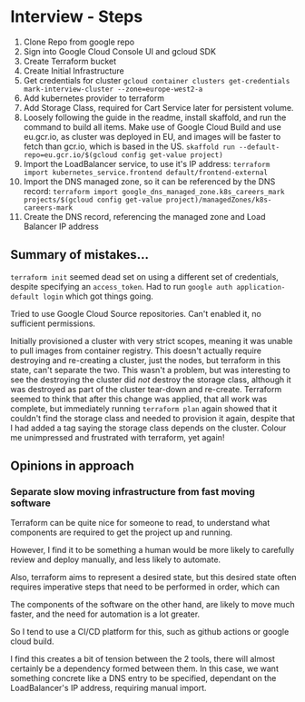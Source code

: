 # Interview - Steps

1. Clone Repo from google repo
1. Sign into Google Cloud Console UI and gcloud SDK
1. Create Terraform bucket
1. Create Initial Infrastructure
1. Get credentials for cluster `gcloud container clusters get-credentials mark-interview-cluster --zone=europe-west2-a`
1. Add kubernetes provider to terraform
1. Add Storage Class, required for Cart Service later for persistent volume.
1. Loosely following the guide in the readme, install skaffold, and run the command to build all items. 
Make use of Google Cloud Build and use eu.gcr.io, as cluster was deployed in EU, and images will be faster to fetch
than gcr.io, which is based in the US. `skaffold run --default-repo=eu.gcr.io/$(gcloud config get-value project)`
1. Import the LoadBalancer service, to use it's IP address:
`terraform import kubernetes_service.frontend default/frontend-external`
1. Import the DNS managed zone, so it can be referenced by the DNS record:
`terraform import google_dns_managed_zone.k8s_careers_mark projects/$(gcloud config get-value project)/managedZones/k8s-careers-mark`
1. Create the DNS record, referencing the managed zone and Load Balancer IP address

## Summary of mistakes...

`terraform init` seemed dead set on using a different set of credentials, despite specifying an `access_token`. 
Had to run `google auth application-default login` which got things going.

Tried to use Google Cloud Source repositories. Can't enabled it, no sufficient permissions.

Initially provisioned a cluster with very strict scopes, meaning it was unable to pull images from container registry.
This doesn't actually require destroying and re-creating a cluster, just the nodes, but terraform in this state, can't
separate the two. This wasn't a problem, but was interesting to see the destroying the cluster did _not_ destroy the
storage class, although it was destroyed as part of the cluster tear-down and re-create.
Terraform seemed to think that after this change was applied, that all work was complete, but immediately running
`terraform plan` again showed that it couldn't find the storage class and needed to provision it again, despite that I
had added a tag saying the storage class depends on the cluster.
Colour me unimpressed and frustrated with terraform, yet again!

## Opinions in approach

### Separate slow moving infrastructure from fast moving software

Terraform can be quite nice for someone to read, to understand what components are required to get the project up and
running.

However, I find it to be something a human would be more likely to carefully review and deploy manually, and less
likely to automate.

Also, terraform aims to represent a desired state, but this desired state often requires imperative steps that need to
be performed in order, which can

The components of the software on the other hand, are likely to move much faster, and the need for automation is a lot
greater.

So I tend to use a CI/CD platform for this, such as github actions or google cloud build.

I find this creates a bit of tension between the 2 tools, there will almost certainly be a dependency formed between
them. In this case, we want something concrete like a DNS entry to be specified, dependant on the LoadBalancer's
IP address, requiring manual import.
